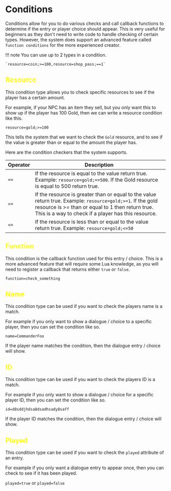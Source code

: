 # Conditions

Conditions allow for you to do various checks and call callback functions to determine if the entry or player choice should appear.  This is very useful for beginners as they don't need to write code to handle checking of certain types.  However, the system does support an advanced feature called `function conditions` for the more experienced creator.

!!! note
	You can use up to 2 types in a condition.

	`resource=coin;>=100,resource=shop_pass;==1`

## <span style="color: yellow">Resource</span>
This condition type allows you to check specific resources to see if the player has a certain amount.

For example, if your NPC has an item they sell, but you only want this to show up if the player has 100 Gold, then we can write a resource condition like this.

`resource=gold;>=100`

This tells the system that we want to check the `Gold` resource, and to see if the value is greater than or equal to the amount the player has.

Here are the condition checkers that the system supports.

| Operator | Description |
| ------------- | ----------- |
| `==` | If the resource is equal to the value return true.  Example: `resource=gold;==500`.  If the Gold resource is equal to 500 return true. |
| `>=` | If the resource is greater than or equal to the value return true.  Example: `resource=gold;>=1`.  If the gold resource is >= than or equal to 1 then return true.  This is a way to check if a player has this resource. |
| `<=` | If the resource is less than or equal to the value return true.  Example: `resource=gold;<=50` |

## <span style="color: yellow">Function</span>
This condition is the callback function used for this entry / choice.  This is a more advanced feature that will require some Lua knowledge, as you will need to register a callback that returns either `true` or `false`.

`function=check_something`

## <span style="color: yellow">Name</span>
This condition type can be used if you want to check the players name is a match.

For example if you only want to show a dialogue / choice to a specific player, then you can set the condition like so.

`name=CommanderFoo`

If the player name matches the condition, then the dialogue entry / choice will show.
	
## <span style="color: yellow">ID</span>
This condition type can be used if you want to check the players ID is a match.

For example if you only want to show a dialogue / choice for a specific player ID, then you can set the condition like so.

`id=d8sddjhdsa8dsadhsady8saff`

If the player ID matches the condition, then the dialogue entry / choice will show.
	
## <span style="color: yellow">Played</span>
This condition type can be used if you want to check the `played` attribute of an entry.

For example if you only want a dialogue entry to appear once, then you can check to see if it has been played.

`played=true` or `played=false`